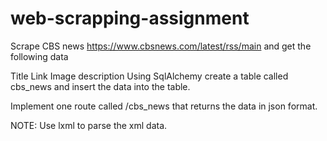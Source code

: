 # web-scrapping-assignment
Scrape CBS news https://www.cbsnews.com/latest/rss/main and get the following data

Title
Link
Image
description
Using SqlAlchemy create a table called cbs_news and insert the data into the table.

Implement one route called /cbs_news that returns the data in json format.

NOTE: Use lxml to parse the xml data.
